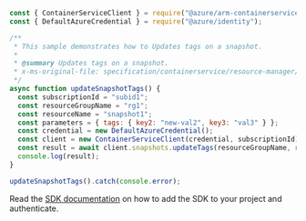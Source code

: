 ```javascript
const { ContainerServiceClient } = require("@azure/arm-containerservice");
const { DefaultAzureCredential } = require("@azure/identity");

/**
 * This sample demonstrates how to Updates tags on a snapshot.
 *
 * @summary Updates tags on a snapshot.
 * x-ms-original-file: specification/containerservice/resource-manager/Microsoft.ContainerService/stable/2022-04-01/examples/SnapshotsUpdateTags.json
 */
async function updateSnapshotTags() {
  const subscriptionId = "subid1";
  const resourceGroupName = "rg1";
  const resourceName = "snapshot1";
  const parameters = { tags: { key2: "new-val2", key3: "val3" } };
  const credential = new DefaultAzureCredential();
  const client = new ContainerServiceClient(credential, subscriptionId);
  const result = await client.snapshots.updateTags(resourceGroupName, resourceName, parameters);
  console.log(result);
}

updateSnapshotTags().catch(console.error);
```

Read the [SDK documentation](https://github.com/Azure/azure-sdk-for-js/blob/%40azure%2Farm-containerservice_16.1.0/sdk/containerservice/arm-containerservice/README.md) on how to add the SDK to your project and authenticate.
